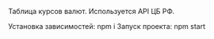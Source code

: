 Таблица курсов валют. Используется API ЦБ РФ.

Установка зависимостей: npm i
Запуск проекта: npm start